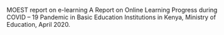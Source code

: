 MOEST report on e-learning
A Report on Online Learning Progress during COVID – 19 Pandemic in Basic Education Institutions in Kenya,
Ministry of Education, April 2020.
